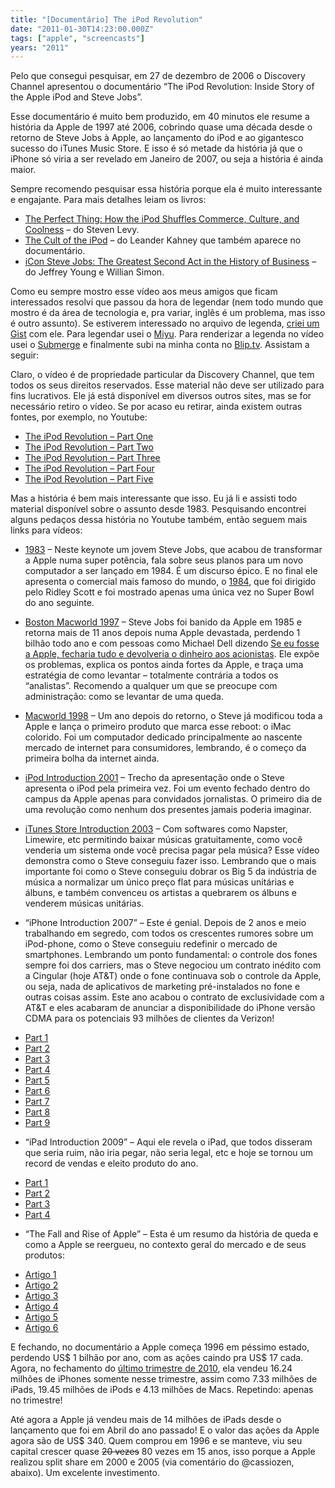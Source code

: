 ```yaml
---
title: "[Documentário] The iPod Revolution"
date: "2011-01-30T14:23:00.000Z"
tags: ["apple", "screencasts"]
years: "2011"
---
```


<p></p>
<p>Pelo que consegui pesquisar, em 27 de dezembro de 2006 o Discovery Channel apresentou o documentário “The iPod Revolution: Inside Story of the Apple iPod and Steve Jobs”.</p>
<p>Esse documentário é muito bem produzido, em 40 minutos ele resume a história da Apple de 1997 até 2006, cobrindo quase uma década desde o retorno de Steve Jobs à Apple, ao lançamento do iPod e ao gigantesco sucesso do iTunes Music Store. E isso é só metade da história já que o iPhone só viria a ser revelado em Janeiro de 2007, ou seja a história é ainda maior.</p>
<p>Sempre recomendo pesquisar essa história porque ela é muito interessante e engajante. Para mais detalhes leiam os livros:</p>
<ul>
  <li><a href="http://www.amazon.com/Perfect-Thing-Shuffles-Commerce-Coolness/dp/B001GVJCF6/ref=pd_sim_b_46">The Perfect Thing: How the iPod Shuffles Commerce, Culture, and Coolness</a> – do Steven Levy.</li>
  <li><a href="http://www.amazon.com/Cult-iPod-Leander-Kahney/dp/1593270666/ref=sr_1_1?ie=UTF8&amp;s=books&amp;qid=1296395947&amp;sr=8-1">The Cult of the iPod</a> – do Leander Kahney que também aparece no documentário.</li>
  <li><a href="http://www.amazon.com/iCon-Steve-Jobs-Greatest-Business/dp/0471787841/ref=sr_1_1?s=books&amp;ie=UTF8&amp;qid=1296396002&amp;sr=1-1">iCon Steve Jobs: The Greatest Second Act in the History of Business</a> – do Jeffrey Young e Willian Simon.</li>
</ul>
<p>Como eu sempre mostro esse vídeo aos meus amigos que ficam interessados resolvi que passou da hora de legendar (nem todo mundo que mostro é da área de tecnologia e, pra variar, inglês é um problema, mas isso é outro assunto). Se estiverem interessado no arquivo de legenda, <a href="https://gist.github.com/802874">criei um Gist</a> com ele. Para legendar usei o <a href="http://www.fluffalopefactory.com/miyu/download.html">Miyu</a>. Para renderizar a legenda no vídeo usei o <a href="http://www.bitfield.se/submerge/">Submerge</a> e finalmente subi na minha conta no <a href="http://akitaonrails.blip.tv">Blip.tv</a>. Assistam a seguir:</p>
<div id="playermbIDnNDsKnnR"></div>
<script type="text/javascript">
  jwplayer('playermbIDnNDsKnnR').setup({
    file: 'https://s3.amazonaws.com/videos-akitaonrails/Akitaonrails-iPodRevolutionPtBR748.m4v.mp4',
    title: 'Discovery Documentary - iPod Revolution (pt-BR)',
    width: '100%',
    aspectratio: '4:3',
    fallback: 'false'
  });
</script>
<p></p>
<p></p>
<p>Claro, o vídeo é de propriedade particular da Discovery Channel, que tem todos os seus direitos reservados. Esse material não deve ser utilizado para fins lucrativos. Ele já está disponível em diversos outros sites, mas se for necessário retiro o vídeo. Se por acaso eu retirar, ainda existem outras fontes, por exemplo, no Youtube:</p>
<ul>
  <li><a href="https://www.youtube.com/watch?v=iYumjyXEFms">The iPod Revolution – Part One</a></li>
  <li><a href="https://www.youtube.com/watch?v=K4rFh62Q1Rg">The iPod Revolution – Part Two</a></li>
  <li><a href="https://www.youtube.com/watch?v=b9rG_NOr44Q">The iPod Revolution – Part Three</a></li>
  <li><a href="https://www.youtube.com/watch?v=ZCriPTBlKQk">The iPod Revolution – Part Four</a></li>
  <li><a href="https://www.youtube.com/watch?v=QDTUFHJHEt4">The iPod Revolution – Part Five</a></li>
</ul>
<p>Mas a história é bem mais interessante que isso. Eu já li e assisti todo material disponível sobre o assunto desde 1983. Pesquisando encontrei alguns pedaços dessa história no Youtube também, então seguem mais links para vídeos:</p>
<ul>
  <li><a href="https://www.youtube.com/watch?v=lSiQA6KKyJo">1983</a> – Neste keynote um jovem Steve Jobs, que acabou de transformar a Apple numa super potência, fala sobre seus planos para um novo computador a ser lançado em 1984. É um discurso épico. E no final ele apresenta o comercial mais famoso do mundo, o <a href="https://www.youtube.com/watch?v=OYecfV3ubP8">1984</a>, que foi dirigido pelo Ridley Scott e foi mostrado apenas uma única vez no Super Bowl do ano seguinte.</li>
</ul>
<ul>
  <li><a href="https://www.youtube.com/watch?v=PEHNrqPkefI">Boston Macworld 1997</a> – Steve Jobs foi banido da Apple em 1985 e retorna mais de 11 anos depois numa Apple devastada, perdendo 1 bilhão todo ano e com pessoas como Michael Dell dizendo <a href="https://www.nytimes.com/2006/01/16/technology/16apple.html">Se eu fosse a Apple, fecharia tudo e devolveria o dinheiro aos acionistas</a>. Ele expõe os problemas, explica os pontos ainda fortes da Apple, e traça uma estratégia de como levantar – totalmente contrária a todos os “analistas”. Recomendo a qualquer um que se preocupe com administração: como se levantar de uma queda.</li>
</ul>
<ul>
  <li><a href="https://www.youtube.com/watch?v=0BHPtoTctDY">Macworld 1998</a> – Um ano depois do retorno, o Steve já modificou toda a Apple e lança o primeiro produto que marca esse reboot: o iMac colorido. Foi um computador dedicado principalmente ao nascente mercado de internet para consumidores, lembrando, é o começo da primeira bolha da internet ainda.</li>
</ul>
<ul>
  <li><a href="https://www.youtube.com/watch?v=vy01RzqA5RA">iPod Introduction 2001</a> – Trecho da apresentação onde o Steve apresenta o iPod pela primeira vez. Foi um evento fechado dentro do campus da Apple apenas para convidados jornalistas. O primeiro dia de uma revolução como nenhum dos presentes jamais poderia imaginar.</li>
</ul>
<ul>
  <li><a href="https://www.youtube.com/watch?v=B2n86TROxzY">iTunes Store Introduction 2003</a> – Com softwares como Napster, Limewire, etc permitindo baixar músicas gratuitamente, como você venderia um sistema onde você precisa pagar pela música? Esse vídeo demonstra como o Steve conseguiu fazer isso. Lembrando que o mais importante foi como o Steve conseguiu dobrar os Big 5 da indústria de música a normalizar um único preço flat para músicas unitárias e álbuns, e também convenceu os artistas a quebrarem os álbuns e venderem músicas unitárias.</li>
</ul>
<ul>
  <li>“iPhone Introduction 2007” – Este é genial. Depois de 2 anos e meio trabalhando em segredo, com todos os crescentes rumores sobre um iPod-phone, como o Steve conseguiu redefinir o mercado de smartphones. Lembrando um ponto fundamental: o controle dos fones sempre foi dos carriers, mas o Steve negociou um contrato inédito com a Cingular (hoje AT&amp;T) onde o fone continuava sob o controle da Apple, ou seja, nada de aplicativos de marketing pré-instalados no fone e outras coisas assim. Este ano acabou o contrato de exclusividade com a AT&amp;T e eles acabaram de anunciar a disponibilidade do iPhone versão <span class="caps">CDMA</span> para os potenciais 93 milhões de clientes da Verizon!</li>
</ul>
<ul>
  <li><a href="https://www.youtube.com/watch?v=ASkis57blsc">Part 1</a></li>
  <li><a href="https://www.youtube.com/watch?v=9VLb5XdxRm8">Part 2</a></li>
  <li><a href="https://www.youtube.com/watch?v=EeWj_6OeCTU">Part 3</a></li>
  <li><a href="https://www.youtube.com/watch?v=8awh59s0nEs">Part 4</a></li>
  <li><a href="https://www.youtube.com/watch?v=qIJoCw679ks">Part 5</a></li>
  <li><a href="https://www.youtube.com/watch?v=WKuM8lVOCg8">Part 6</a></li>
  <li><a href="https://www.youtube.com/watch?v=VPs8ECaZ__E">Part 7</a></li>
  <li><a href="https://www.youtube.com/watch?v=q_XXP32vchE">Part 8</a></li>
  <li><a href="https://www.youtube.com/watch?v=R42IOcYbKhU">Part 9</a></li>
</ul>
<ul>
  <li>“iPad Introduction 2009” – Aqui ele revela o iPad, que todos disseram que seria ruim, não iria pegar, não seria legal, etc e hoje se tornou um record de vendas e eleito produto do ano.</li>
</ul>
<ul>
  <li><a href="https://www.youtube.com/watch?v=Tw8tljgZ30A">Part 1</a></li>
  <li><a href="https://www.youtube.com/watch?v=-o5NUcvKv1E">Part 2</a></li>
  <li><a href="https://www.youtube.com/watch?v=MQ5jaSqVTjk">Part 3</a></li>
  <li><a href="https://www.youtube.com/watch?v=gcIOrnQc3nU">Part 4</a></li>
</ul>
<ul>
  <li>“The Fall and Rise of Apple” – Esta é um resumo da história de queda e como a Apple se reergueu, no contexto geral do mercado e de seus produtos:</li>
</ul>
<ul>
  <li><a href="https://www.roughlydrafted.com/RD/Q4.06/9FD12E37-8DC7-4AD1-872F-2021BEDE6D96.html">Artigo 1</a></li>
  <li><a href="https://www.roughlydrafted.com/RD/Q4.06/469013E9-454C-42F0-AFB1-FA75871A028B.html">Artigo 2</a></li>
  <li><a href="https://www.roughlydrafted.com/RD/Q4.06/8F4B780E-674F-4421-A44D-7B1EAE9C1BA6.html">Artigo 3</a></li>
  <li><a href="https://www.roughlydrafted.com/RD/Q4.06/4BC7D963-7B31-47B7-A6ED-2706BD472377.html">Artigo 4</a></li>
  <li><a href="https://www.roughlydrafted.com/RD/Q4.06/1DDD598A-7CE0-479E-A6F9-912777CAB484.html">Artigo 5</a></li>
  <li><a href="https://www.roughlydrafted.com/RD/Q4.06/D61CFB13-4A09-4F0A-9B5A-4DCB8977503C.html">Artigo 6</a></li>
</ul>
<p>E fechando, no documentário a Apple começa 1996 em péssimo estado, perdendo US$ 1 bilhão por ano, com as ações caindo pra US$ 17 cada. Agora, no fechamento do <a href="https://business.financialpost.com/2011/01/18/apple-reports-record-breaking-quarterly-results-again/">último trimestre de 2010</a>, ela vendeu 16.24 milhões de iPhones somente nesse trimestre, assim como 7.33 milhões de iPads, 19.45 milhões de iPods e 4.13 milhões de Macs. Repetindo: apenas no trimestre!</p>
<p>Até agora a Apple já vendeu mais de 14 milhões de iPads desde o lançamento que foi em Abril do ano passado! E o valor das ações da Apple agora são de US$ 340. Quem comprou em 1996 e se manteve, viu seu capital crescer quase <del>20 vezes</del> 80 vezes em 15 anos, isso porque a Apple realizou split share em 2000 e 2005 (via comentário do @cassiozen, abaixo). Um excelente investimento.</p>
<p></p>